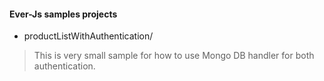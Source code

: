 #### Ever-Js samples projects
* productListWithAuthentication/

> This is very small sample for how to use Mongo DB handler for both authentication.

